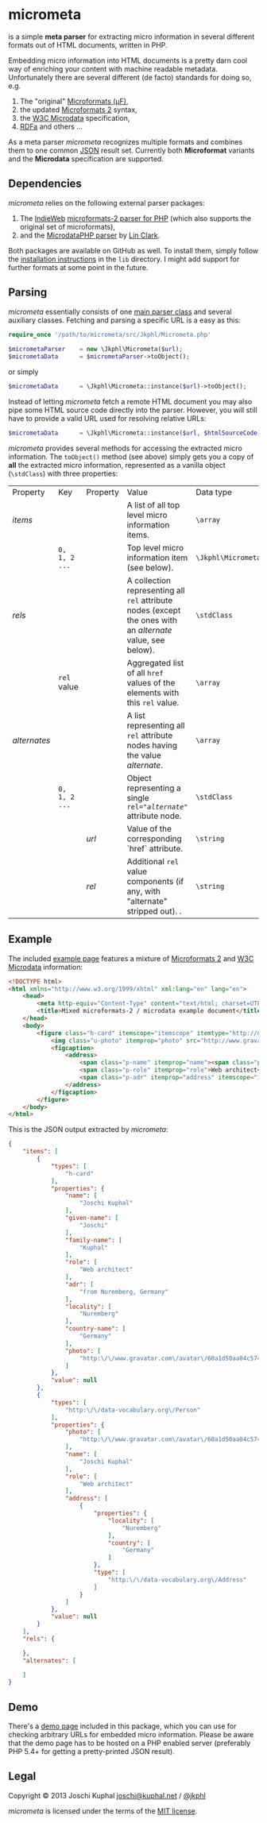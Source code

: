 micrometa
=========

is a simple **meta parser** for extracting micro information in several different formats out of HTML documents, written in PHP.

Embedding micro information into HTML documents is a pretty darn cool way of enriching your content with machine readable metadata. Unfortunately there are several different (de facto) standards for doing so, e.g.

1.	The "original" [Microformats (μF)](http://microformats.org/wiki),
2.	the updated [Microformats 2](http://microformats.org/wiki/microformats2) syntax,
3.	the [W3C Microdata](http://www.w3.org/TR/microdata/) specification,
4.	[RDFa](http://en.wikipedia.org/wiki/RDFa) and others ...

As a meta parser *micrometa* recognizes multiple formats and combines them to one common [JSON](http://en.wikipedia.org/wiki/JSON) result set. Currently both **Microformat** variants and the **Microdata** specification are supported. 

Dependencies
------------

*micrometa* relies on the following external parser packages:

1.	The [IndieWeb](https://github.com/indieweb) [microformats-2 parser for PHP](https://github.com/indieweb/php-mf2) (which also supports the original set of microformats),
2.	and the [MicrodataPHP parser](https://github.com/linclark/MicrodataPHP) by [Lin Clark](https://github.com/linclark).

Both packages are available on GitHub as well. To install them, simply follow the [installation instructions](lib/README.md) in the `lib` directory. I might add support for further formats at some point in the future.

Parsing
-------

*micrometa* essentially consists of one [main parser class](src/Jkphl/Micrometa.php) and several auxiliary classes. Fetching and parsing a specific URL is a easy as this:

```php
require_once '/path/to/micrometa/src/Jkphl/Micrometa.php'
	
$micrometaParser	= new \Jkphl\Micrometa($url);
$micrometaData		= $micrometaParser->toObject();
```

or simply

```php
$micrometaData		= \Jkphl\Micrometa::instance($url)->toObject();
```

Instead of letting *micrometa* fetch a remote HTML document you may also pipe some HTML source code directly into the parser. However, you will still have to provide a valid URL used for resolving relative URLs:

```php
$micrometaData		= \Jkphl\Micrometa::instance($url, $htmlSourceCode)->toObject();
```

*micrometa* provides several methods for accessing the extracted micro information. The `toObject()` method (see above) simply gets you a copy of **all** the extracted micro information, represented as a vanilla object (`\stdClass`) with three properties:

<table>
	<tr>
		<td>Property</td>
		<td>Key</td>
		<td>Property</td>
		<td>Value</td>
		<td>Data type</td>
	</tr>
	<tr>
		<td><i>items</i></td>
		<td> </td>
		<td> </td>
		<td>A list of all top level micro information items.</td>
		<td><code>\array</code></td>
	</tr>
	<tr>
		<td> </td>
		<td><code>0, 1, 2 ...</code></td>
		<td> </td>
		<td>Top level micro information item (see below).</td>
		<td><code>\Jkphl\Micrometa\Item</code></td>
	</tr>
	<tr>
		<td><i>rels</i></td>
		<td> </td>
		<td> </td>
		<td>A collection representing all <code>rel</code> attribute nodes (except the ones with an <i>alternate</i> value, see below).</td>
		<td><code>\stdClass</code></td>
	</tr>
	<tr>
		<td> </td>
		<td><code>rel</code> value</td>
		<td> </td>
		<td>Aggregated list of all <code>href</code> values of the elements with this <code>rel</code> value.</td>
		<td><code>\array</code></td>
	</tr>
	<tr>
		<td><i>alternates</i></td>
		<td> </td>
		<td> </td>
		<td>A list representing all <code>rel</code> attribute nodes having the value <i>alternate</i>.</td>
		<td><code>\array</code></td>
	</tr>
	<tr>
		<td> </td>
		<td><code>0, 1, 2 ...</code></td>
		<td> </td>
		<td>Object representing a single <code>rel="<i>alternate</i>"</code> attribute node.</td>
		<td><code>\stdClass</code></td>
	</tr>
	<tr>
		<td> </td>
		<td> </td>
		<td><i>url</i></td>
		<td>Value of the corresponding `href` attribute.</td>
		<td><code>\string</code></td>
	</tr>
	<tr>
		<td> </td>
		<td> </td>
		<td><i>rel</i></td>
		<td>Additional <code>rel</code> value components (if any, with "alternate" stripped out). .</td>
		<td><code>\string</code></td>
	</tr>
</table>

Example
-------

The included [example page](demo/example.html) features a mixture of [Microformats 2](http://microformats.org/wiki/microformats2) and [W3C Microdata](http://www.w3.org/TR/microdata/) information:

```html
<!DOCTYPE html>
<html xmlns="http://www.w3.org/1999/xhtml" xml:lang="en" lang="en">
    <head>
        <meta http-equiv="Content-Type" content="text/html; charset=UTF-8" />
        <title>Mixed microformats-2 / microdata example document</title>
    </head>
    <body>
        <figure class="h-card" itemscope="itemscope" itemtype="http://data-vocabulary.org/Person">
            <img class="u-photo" itemprop="photo" src="http://www.gravatar.com/avatar/60a1d50aa04c5742644fb9f1a21d74ba.jpg?s=100" alt="Joschi Kuphal" />
            <figcaption>
                <address>
                	<span class="p-name" itemprop="name"><span class="p-given-name">Joschi</span> <span class="p-family-name">Kuphal</span></span>
                	<span class="p-role" itemprop="role">Web architect</span>
                	<span class="p-adr" itemprop="address" itemscope="itemscope" itemtype="http://data-vocabulary.org/Address">from <span class="p-locality" itemprop="locality">Nuremberg</span>, <span class="p-country-name" itemprop="country">Germany</span></span>
                </address>
            </figcaption>
        </figure>
    </body>
</html>
```

This is the JSON output extracted by *micrometa*:

```JSON
{
    "items": [
        {
            "types": [
                "h-card"
            ],
            "properties": {
                "name": [
                    "Joschi Kuphal"
                ],
                "given-name": [
                    "Joschi"
                ],
                "family-name": [
                    "Kuphal"
                ],
                "role": [
                    "Web architect"
                ],
                "adr": [
                    "from Nuremberg, Germany"
                ],
                "locality": [
                    "Nuremberg"
                ],
                "country-name": [
                    "Germany"
                ],
                "photo": [
                    "http:\/\/www.gravatar.com\/avatar\/60a1d50aa04c5742644fb9f1a21d74ba.jpg?s=100"
                ]
            },
            "value": null
        },
        {
            "types": [
                "http:\/\/data-vocabulary.org\/Person"
            ],
            "properties": {
                "photo": [
                    "http:\/\/www.gravatar.com\/avatar\/60a1d50aa04c5742644fb9f1a21d74ba.jpg?s=100"
                ],
                "name": [
                    "Joschi Kuphal"
                ],
                "role": [
                    "Web architect"
                ],
                "address": [
                    {
                        "properties": {
                            "locality": [
                                "Nuremberg"
                            ],
                            "country": [
                                "Germany"
                            ]
                        },
                        "type": [
                            "http:\/\/data-vocabulary.org\/Address"
                        ]
                    }
                ]
            },
            "value": null
        }
    ],
    "rels": {

    },
    "alternates": [

    ]
}
```

Demo
----
There's a [demo page](demo/micrometa.php) included in this package, which you can use for checking arbitrary URLs for embedded micro information. Please be aware that the demo page has to be hosted on a PHP enabled server (preferably PHP 5.4+ for getting a pretty-printed JSON result). 

Legal
-----
Copyright © 2013 Joschi Kuphal <joschi@kuphal.net> / [@jkphl](https://twitter.com/jkphl)

*micrometa* is licensed under the terms of the [MIT license](LICENSE.txt).
